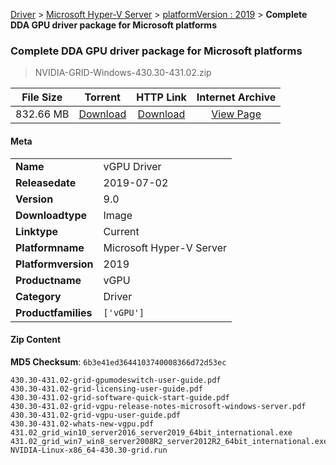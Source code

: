 
[Driver](/README.md)  >  [Microsoft Hyper-V Server](/index/Driver/Microsoft_Hyper-V_Server.md)  >  [platformVersion : 2019](/index/Driver/Microsoft_Hyper-V_Server/2019.md)  >  **Complete DDA GPU driver package for Microsoft platforms**


###    Complete DDA GPU driver package for Microsoft platforms

> NVIDIA-GRID-Windows-430.30-431.02.zip   


| **File Size** | **Torrent**  | **HTTP Link** | **Internet Archive** |
|:-------------:|:------------:|:-------------:|:--------------------:|
| 832.66 MB |  [Download](https://archive.org/download/nvgpu_NVIDIA-GRID-Windows-430.30-431.02.zip_6a3sp8r3/nvgpu_NVIDIA-GRID-Windows-430.30-431.02.zip_6a3sp8r3_archive.torrent)       | [Download](https://archive.org/compress/nvgpu_NVIDIA-GRID-Windows-430.30-431.02.zip_6a3sp8r3) | [View Page](https://archive.org/details/nvgpu_NVIDIA-GRID-Windows-430.30-431.02.zip_6a3sp8r3)       |

#### Meta

<table>
<tr><td><strong>Name</strong></td><td>vGPU Driver</td></tr>
<tr><td><strong>Releasedate</strong></td><td>2019-07-02</td></tr>
<tr><td><strong>Version</strong></td><td>9.0</td></tr>
<tr><td><strong>Downloadtype</strong></td><td>Image</td></tr>
<tr><td><strong>Linktype</strong></td><td>Current</td></tr>
<tr><td><strong>Platformname</strong></td><td>Microsoft Hyper-V Server</td></tr>
<tr><td><strong>Platformversion</strong></td><td>2019</td></tr>
<tr><td><strong>Productname</strong></td><td>vGPU</td></tr>
<tr><td><strong>Category</strong></td><td>Driver</td></tr>
<tr><td><strong>Productfamilies</strong></td><td><code>['vGPU']</code></td></tr>
</table>

#### Zip Content

**MD5 Checksum**: `6b3e41ed3644103740008366d72d53ec`

```text
430.30-431.02-grid-gpumodeswitch-user-guide.pdf
430.30-431.02-grid-licensing-user-guide.pdf
430.30-431.02-grid-software-quick-start-guide.pdf
430.30-431.02-grid-vgpu-release-notes-microsoft-windows-server.pdf
430.30-431.02-grid-vgpu-user-guide.pdf
430.30-431.02-whats-new-vgpu.pdf
431.02_grid_win10_server2016_server2019_64bit_international.exe
431.02_grid_win7_win8_server2008R2_server2012R2_64bit_international.exe
NVIDIA-Linux-x86_64-430.30-grid.run
```